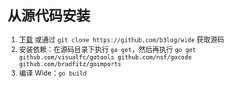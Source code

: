 # 从源代码安装

1. [下载](https://github.com/b3log/wide/archive/master.zip) 或通过 `git clone https://github.com/b3log/wide` 获取源码
2. 安装依赖：在源码目录下执行 `go get`，然后再执行 `go get github.com/visualfc/gotools github.com/nsf/gocode github.com/bradfitz/goimports`
3. 编译 Wide：`go build`
